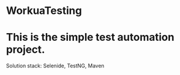 # WorkuaTesting
# This is the simple test automation project.
<p>Solution stack: Selenide, TestNG, Maven</p>